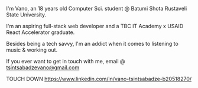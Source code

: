 I'm Vano, an 18 years old Computer Sci. student @ Batumi Shota Rustaveli State University.

I'm an aspiring full-stack web developer and a TBC IT Academy x USAID React Accelerator graduate.

Besides being a tech savvy, I'm an addict when it comes to listening to music & working out.

If you ever want to get in touch with me, email @ tsintsabadzevano@gmail.com

TOUCH DOWN https://www.linkedin.com/in/vano-tsintsabadze-b20518270/
